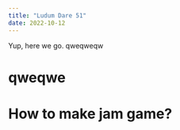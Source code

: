 ```yaml
---
title: "Ludum Dare 51"
date: 2022-10-12
---
```


Yup, here we go.
qweqweqw
# qweqwe


# How to make jam game?
